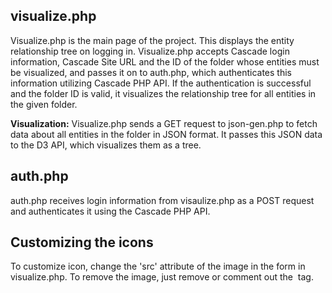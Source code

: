 visualize.php
--------------
Visualize.php is the main page of the project. This displays the entity relationship tree on logging in. Visualize.php accepts Cascade login information, Cascade Site URL and the ID of the folder whose entities must be visualized, and passes it on to auth.php, which authenticates this information utilizing Cascade PHP API. If the authentication is successful and the folder ID is valid, it visualizes the relationship tree for all entities in the given folder.

**Visualization:** Visualize.php sends a GET request to json-gen.php to fetch data about all entities in the folder in JSON format. It passes this JSON data to the D3 API, which visualizes them as a tree.

auth.php
-------------
auth.php receives login information from visaulize.php as a POST request and authenticates it using the Cascade PHP API.

Customizing the icons
---------------------
To customize icon, change the 'src' attribute of the image in the form in visualize.php. To remove the image, just remove or comment out the <img /> tag.
